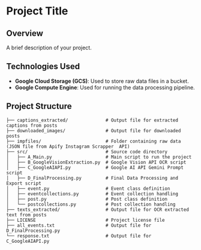 # Project Title

## Overview
A brief description of your project.

## Technologies Used

- **Google Cloud Storage (GCS)**: Used to store raw data files in a bucket.
- **Google Compute Engine**: Used for running the data processing pipeline.

## Project Structure

```
├── captions_extracted/              # Output file for extracted captions from posts
├── downloaded_images/               # Output file for downloaded posts
├── impfiles/                        # Folder containing raw data (JSON file from Apify Instagram Scrapper  API)
├── src/                             # Source code directory
│   ├── A_Main.py                    # Main script to run the project
│   ├── B_GoogleVisionExtraction.py  # Google Vision API OCR script
│   ├── C_GoogleAIAPI.py             # Google AI API Gemini Prompt script
│   ├── D_FinalProcessing.py         # Final Data Processing and Export script
│   ├── event.py                     # Event class definition
│   ├── eventcollections.py          # Event collection handling
│   ├── post.py                      # Post class definition
│   └── postcollections.py           # Post collection handling
├── texts_extracted/                 # Output file for OCR extracted text from posts
├── LICENSE                          # Project license file
├── all_events.txt                   # Output file for D_FinalProcessing.py
└── response.txt                     # Output file for C_GoogleAIAPI.py
